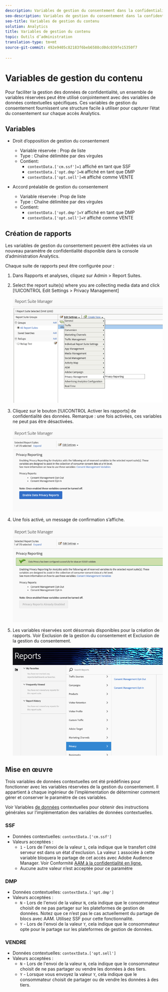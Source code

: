 ```yaml
---
description: Variables de gestion du consentement dans la confidentialité des données.
seo-description: Variables de gestion du consentement dans la confidentialité des données.
seo-title: Variables de gestion du contenu
solution: Analytics
title: Variables de gestion du contenu
topic: Outils d’administration
translation-type: tm+mt
source-git-commit: 492e9405c82183f6beb6588cd0dc039fe15350f7

---
```



# Variables de gestion du contenu

Pour faciliter la gestion des données de confidentialité, un ensemble de variables réservées peut être utilisé conjointement avec des variables de données contextuelles spécifiques.
Ces variables de gestion du consentement fournissent une structure facile à utiliser pour capturer l’état du consentement sur chaque accès Analytics.

## Variables

* Droit d’opposition de gestion du consentement
   * Variable réservée : Prop de liste
   * Type : Chaîne délimitée par des virgules
   * Contient:
      * `contextData.['cm.ssf']=1` affiché en tant que SSF
      * `contextData.['opt.dmp']=N` affiché en tant que DMP
      * `contextData.['opt.sell']=N` affiché comme VENTE

* Accord préalable de gestion du consentement
   * Variable réservée : Prop de liste
   * Type : Chaîne délimitée par des virgules
   * Contient:
      * `contextData.['opt.dmp']=Y` affiché en tant que DMP
      * `contextData.['opt.sell']=Y` affiché comme VENTE

## Création de rapports  

Les variables de gestion du consentement peuvent être activées via un nouveau paramètre de confidentialité disponible dans la console d’administration Analytics.

Chaque suite de rapports peut être configurée pour :
1. Dans Rapports et analyses, cliquez sur Admin &gt; Report Suites.
1. Select the report suite(s) where you are collecting media data and click [!UICONTROL Edit Settings &gt; Privacy Management]

   ![](assets/rsm-privacy-select.png)

1. Cliquez sur le bouton [!UICONTROL Activer les rapports] de confidentialité des données.  Remarque : une fois activées, ces variables ne peut pas être désactivées.

   ![](assets/rsm-privacy-enable.png)

1. Une fois activé, un message de confirmation s’affiche.

   ![](assets/rsm-privacy-config.png)

1. Les variables réservées sont désormais disponibles pour la création de rapports.  Voir Exclusion de la gestion du consentement et Exclusion de la gestion du consentement.

   ![](assets/rsm-privacy-reports.png)

## Mise en œuvre

Trois variables de données contextuelles ont été prédéfinies pour fonctionner avec les variables réservées de la gestion du consentement.  Il appartient à chaque ingénieur de l’implémentation de déterminer comment gérer et conserver le paramètre de ces variables.

Voir Variables [de données](https://docs.adobe.com/help/en/analytics/implementation/javascript-implementation/variables-analytics-reporting/context-data-variables.html) contextuelles pour obtenir des instructions générales sur l’implémentation des variables de données contextuelles.

### SSF

* Données contextuelles: `contextData.['cm.ssf']`
* Valeurs acceptées :
   * `1` - Lors de l'envoi de la valeur `1`, cela indique que le transfert côté serveur est dans un état d'exclusion. La valeur `1` associée à cette variable bloquera le partage de cet accès avec Adobe Audience Manager. Voir Conformité [AAM à la confidentialité en ligne.](https://docs.adobe.com/help/en/analytics/integration/audience-analytics/audience-analytics-workflow/ssf-gdpr.html)
   * Aucune autre valeur n’est acceptée pour ce paramètre

### DMP

* Données contextuelles: `contextData.['opt.dmp']`
* Valeurs acceptées :
   * `N` - Lors de l'envoi de la valeur `N`, cela indique que le consommateur choisit de ne pas partager sur les plateformes de gestion de données. Notez que ce n’est pas le cas actuellement du partage de blocs avec AAM.  Utilisez SSF pour cette fonctionnalité.
   * `Y` - Lors de l'envoi de la valeur `Y`, cela indique que le consommateur opte pour le partage sur les plateformes de gestion de données.

### VENDRE

* Données contextuelles: `contextData.['opt.sell']`
* Valeurs acceptées :
   * `N` - Lors de l'envoi de la valeur `N`, cela indique que le consommateur choisit de ne pas partager ou vendre les données à des tiers.
   * `Y` - Lorsque vous envoyez la valeur `Y`, cela indique que le consommateur choisit de partager ou de vendre les données à des tiers.
